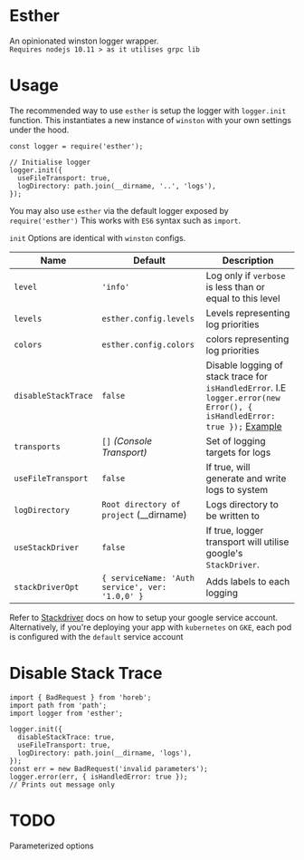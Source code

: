# Esther
An opinionated winston logger wrapper.  
`Requires nodejs 10.11 > as it utilises grpc lib`

# Usage
The recommended way to use `esther` is setup the logger with `logger.init` function.
This instantiates a new instance of `winston` with your own settings under the hood.
```
const logger = require('esther');

// Initialise logger
logger.init({
  useFileTransport: true,
  logDirectory: path.join(__dirname, '..', 'logs'),
});
```
You may also use `esther` via the default logger exposed by `require('esther')`
This works with `ES6` syntax such as `import`.

`init` Options are identical with `winston` configs.   

| Name          | Default                     |  Description    |  
| ------------- | --------------------------- | --------------- |
| `level`       | `'info'`      | Log only if `verbose` is less than or equal to this level |
| `levels`      | `esther.config.levels`      | Levels representing log priorities |  
| `colors`      | `esther.config.colors`      | colors representing log priorities |  
| `disableStackTrace`      | `false`      | Disable logging of stack trace for `isHandledError`. I.E `logger.error(new Error(), { isHandledError: true });` [Example](#disable-stack-trace) |  
| `transports`  | `[]` _(Console Transport)_  | Set of logging targets for logs |  
| `useFileTransport` | `false` | If true, will generate and write logs to system  |  
| `logDirectory` | `Root directory of project` (__dirname) | Logs directory to be written to |  
| `useStackDriver` | `false` | If true, logger transport will utilise google's `StackDriver`.  |  
| `stackDriverOpt` | `{ serviceName: 'Auth service', ver: '1.0,0' }` | Adds labels to each logging |  

Refer to [Stackdriver][google-winston] docs on how to setup your google service account. Alternatively, if you're deploying your app with `kubernetes` on `GKE`, each pod is configured with the `default` service account

# Disable Stack Trace
```
import { BadRequest } from 'horeb';
import path from 'path';
import logger from 'esther';

logger.init({
  disableStackTrace: true,
  useFileTransport: true,
  logDirectory: path.join(__dirname, 'logs'),
});
const err = new BadRequest('invalid parameters');
logger.error(err, { isHandledError: true });
// Prints out message only
```

# TODO
Parameterized options

[google-winston]: https://github.com/googleapis/nodejs-logging-winston#readme
